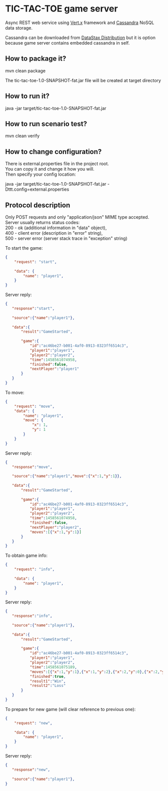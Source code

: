 # TIC-TAC-TOE game server

Async REST web service using [Vert.x](http://vertx.io/) framework and [Cassandra](http://cassandra.apache.org/) NoSQL data storage.

Cassandra can be downloaded from [DataStax Distribution](http://www.planetcassandra.org/cassandra/) but it is option  
because game server contains embedded cassandra in self.

## How to package it?

mvn clean package

The tic-tac-toe-1.0-SNAPSHOT-fat.jar file will be created at target directory

## How to run it?

java -jar target/tic-tac-toe-1.0-SNAPSHOT-fat.jar 

## How to run scenario test?

mvn clean verify

## How to change configuration?

There is external.properties file in the project root.  
You can copy it and change it how you will.  
Then specify your config location: 

java -jar target/tic-tac-toe-1.0-SNAPSHOT-fat.jar -Dttt.config=external.properties

## Protocol description

Only POST requests and only "application/json" MIME type accepted.  
Server usually returns status codes:  
200 - ok (additional information in "data" object),  
400 - client error (description in "error" string),  
500 - server error (server stack trace in "exception" string)

To start the game:
```json
{
    "request": "start",
    
    "data": {
        "name": "player1",
    }
}
```

Server reply:
 ```json
 {
    "response":"start",
    
    "source":{"name":"player1"},
    
    "data":{
        "result":"GameStarted",
        
        "game":{
            "id":"ac46be27-b001-4af0-8913-0323ff6514c3",
            "player1":"player1",
            "player2":"player2",
            "time":1458561074958,
            "finished":false,
            "nextPlayer":"player1"
        }
    }
 }
 ```

To move:
```json
{
    "request": "move",
    "data": {
        "name": "player1",
        "move": {
            "x": 1,
            "y": 1
        }
    }
}
```

Server reply:
 ```json
 {
    "response":"move",
    
    "source":{"name":"player1","move":{"x":1,"y":1}},
    
    "data":{
        "result":"GameStarted",
        
        "game":{
            "id":"ac46be27-b001-4af0-8913-0323ff6514c3",
            "player1":"player1",
            "player2":"player2",
            "time":1458561074958,
            "finished":false,
            "nextPlayer":"player2",
            "moves":[{"x":1,"y":1}]
        }
    }
 }
 ```
 
 To obtain game info:
 ```json
 {
     "request": "info",
     
     "data": {
         "name": "player1",
     }
 }
 ```

Server reply:
 ```json
 {
    "response":"info",
    
    "source":{"name":"player1"},
    
    "data":{
        "result":"GameStarted",
        
        "game":{
            "id":"ac46be27-b001-4af0-8913-0323ff6514c3",
            "player1":"player1",
            "player2":"player2",
            "time":1458561075189,
            "moves":[{"x":1,"y":1},{"x":1,"y":2},{"x":2,"y":0},{"x":2,"y":2},{"x":0,"y":2}],
            "finished":true,
            "result1":"Win",
            "result2":"Loss"
        }
    }
 }
 ```
 
To prepare for new game (will clear reference to previous one):
```json
{
    "request": "new",
    
    "data": {
        "name": "player1",
    }
}
```

Server reply:
 ```json
 {
    "response":"new",
    
    "source":{"name":"player1"},
 }
 ```

